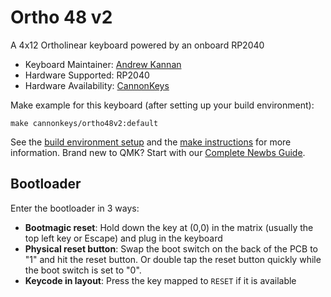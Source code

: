 # Ortho 48 v2

A 4x12 Ortholinear keyboard powered by an onboard RP2040

* Keyboard Maintainer: [Andrew Kannan](https://github.com/awkannan)  
* Hardware Supported: RP2040 
* Hardware Availability: [CannonKeys](https://cannonkeys.com) 

Make example for this keyboard (after setting up your build environment):

    make cannonkeys/ortho48v2:default

See the [build environment setup](https://docs.qmk.fm/#/getting_started_build_tools) and the [make instructions](https://docs.qmk.fm/#/getting_started_make_guide) for more information. Brand new to QMK? Start with our [Complete Newbs Guide](https://docs.qmk.fm/#/newbs).


## Bootloader

Enter the bootloader in 3 ways:

* **Bootmagic reset**: Hold down the key at (0,0) in the matrix (usually the top left key or Escape) and plug in the keyboard
* **Physical reset button**: Swap the boot switch on the back of the PCB to "1" and hit the reset button. Or double tap the reset button quickly while the boot switch is set to "0".
* **Keycode in layout**: Press the key mapped to `RESET` if it is available
